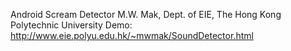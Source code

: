 Android Scream Detector
M.W. Mak, Dept. of EIE, The Hong Kong Polytechnic University
Demo: http://www.eie.polyu.edu.hk/~mwmak/SoundDetector.html
